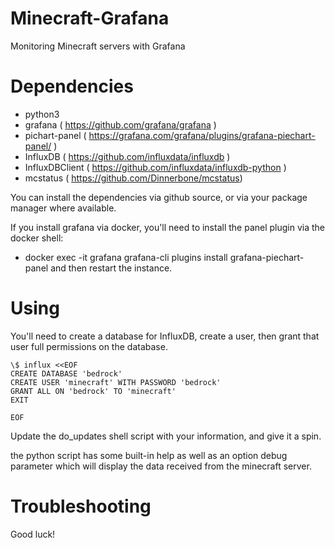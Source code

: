 # Minecraft-Grafana
Monitoring Minecraft servers with Grafana


# Dependencies
* python3
* grafana ( https://github.com/grafana/grafana )
* pichart-panel ( https://grafana.com/grafana/plugins/grafana-piechart-panel/ )
* InfluxDB ( https://github.com/influxdata/influxdb )
* InfluxDBClient ( https://github.com/influxdata/influxdb-python )
* mcstatus ( https://github.com/Dinnerbone/mcstatus)

You can install the dependencies via github source, or via your package manager where available.

If you install grafana via docker, you'll need to install the panel plugin via the docker shell:
* docker exec -it grafana grafana-cli plugins install grafana-piechart-panel
and then restart the instance.


# Using
You'll need to create a database for InfluxDB,  create a user, then grant that user full permissions on the database.

    \$ influx <<EOF
    CREATE DATABASE	'bedrock'
    CREATE USER 'minecraft' WITH PASSWORD 'bedrock'
    GRANT ALL ON 'bedrock' TO 'minecraft'
    EXIT
    
    EOF

Update the do_updates shell script with your information, and give it a spin.

the python script has some built-in help as well as an option debug parameter which will display the data received from the minecraft server.


# Troubleshooting
Good luck!
